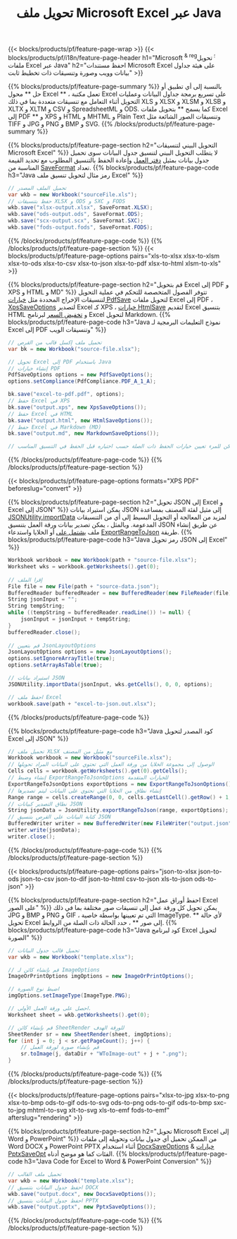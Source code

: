﻿---
title: تحويل ملف Microsoft Excel عبر Java 
url: /ar/java/conversion/
description: قم بتحويل Excel XLS و XLSX و ODS و CSV إلى PDF و XPS و HTML و JPEG و HTML والعديد من التنسيقات الشائعة الأخرى باستخدام سطور قليلة فقط من Java التعليمات البرمجية.
---
{{< blocks/products/pf/feature-page-wrap >}}
{{< blocks/products/pf/i18n/feature-page-header h1="Microsoft <sup> & reg؛ </sup> تحويل ملفات Excel عبر Java" h2="احفظ مستندات Microsoft Excel على هيئة جداول بيانات وويب وصورة وتنسيقات ذات تخطيط ثابت" >}}

{{% blocks/products/pf/feature-page-summary %}}
بالنسبة إلى أي تطبيق أو حل ** محول Excel ** ، تعمل مكتبة Excel على تسريع برمجة جداول البيانات وعمليات التحويل أثناء التعامل مع تنسيقات متعددة بما في ذلك XLS و XLSX و XLSM و XLSB و XLTX و XLTM و CSV و SpreadsheetML و ODS. كما يسمح ** بتحويل ملفات Excel إلى PDF ** و XPS و HTML و MHTML و Plain Text وتنسيقات الصور الشائعة مثل TIFF و JPG و PNG و BMP و SVG.
{{% /blocks/products/pf/feature-page-summary %}}

{{% blocks/products/pf/feature-page-section h2="التحويل البيني لتنسيقات Microsoft Excel" %}}
لا يتطلب التحويل البيني لتنسيق جدول البيانات سوى تحميل جدول بيانات بمثيل [دفتر العمل](https://apireference.aspose.com/cells/java/com.aspose.cells/Workbook) وإعادة الحفظ بالتنسيق المطلوب مع تحديد القيمة المناسبة من [SaveFormat](https://apireference.aspose.com/cells/java/com.aspose.cells/SaveFormat) تعداد.
{{% blocks/products/pf/feature-page-code h3="Java رمز مثال لتحويل تنسيق ملف Excel" %}}

```cs
// تحميل الملف المصدر
var wkb = new Workbook("sourceFile.xls");
// حفظ بتنسيقات XLSX و ODS و SXC و FODS
wkb.save("xlsx-output.xlsx", SaveFormat.XLSX);
wkb.save("ods-output.ods", SaveFormat.ODS);
wkb.save("scx-output.scx", SaveFormat.SXC);
wkb.save("fods-output.fods", SaveFormat.FODS);

```
{{% /blocks/products/pf/feature-page-code %}}
{{% /blocks/products/pf/feature-page-section %}}
{{< blocks/products/pf/feature-page-options pairs="xls-to-xlsx xlsx-to-xlsm xlsx-to-ods xlsx-to-csv xlsx-to-json xlsx-to-pdf xlsx-to-html xlsm-to-xls" >}}


{{% blocks/products/pf/feature-page-section h2="قم بتحويل Excel إلى PDF و XPS و HTML و MD" %}}
تتوفر الفصول المتخصصة للتحكم في عملية التحويل لتنسيقات الإخراج المحددة مثل [خيارات PdfSave](https://apireference.aspose.com/cells/java/com.aspose.cells/PdfSaveOptions) لتحويل ملفات Excel إلى PDF ، [XpsSaveOptions](https://apireference.aspose.com/cells/java/com.aspose.cells/XpsSaveOptions) لتصدير Excel كـ XPS ، [خيارات HtmlSave](https://apireference.aspose.com/cells/java/com.aspose.cells/HtmlSaveOptions) لتقديم Excel بتنسيق HTML و [تخفيض السعر](https://apireference.aspose.com/cells/java/com.aspose.cells/MarkdownSaveOptions) لبرنامج Excel لتحويل Markdown. 
{{% blocks/products/pf/feature-page-code h3="Java نموذج التعليمات البرمجية لـ Excel إلى PDF وتنسيقات الويب" %}}

```cs
// تحميل ملف إكسل قالب من القرص
var bk = new Workbook("source-file.xlsx");

// تحويل Excel إلى PDF باستخدام Java
// إنشاء خيارات PDF
PdfSaveOptions options = new PdfSaveOptions();
options.setCompliance(PdfCompliance.PDF_A_1_A);

bk.save("excel-to-pdf.pdf", options);
// حفظ Excel في XPS
bk.save("output.xps", new XpsSaveOptions());
// حفظ Excel في HTML
bk.save("output.html", new HtmlSaveOptions());
// حفظ Excel في Markdown (MD)
bk.save("output.md", new MarkdownSaveOptions());

// يمكن للمرء تعيين خيارات الحفظ ذات الصلة حسب اختياره قبل الحفظ في التنسيق المناسب

```
{{% /blocks/products/pf/feature-page-code %}}
{{% /blocks/products/pf/feature-page-section %}}

{{< blocks/products/pf/feature-page-options formats="XPS PDF" beforeslug="convert" >}}

{{% blocks/products/pf/feature-page-section h2="تحويل JSON إلى Excel و Excel إلى JSON" %}}
يمكن استيراد بيانات JSON إلى مثيل لفئة المصنف بمساعدة [JSONUtility.importData](https://apireference.aspose.com/cells/java/com.aspose.cells/jsonutility#importData) لمزيد من المعالجة أو التحويل البسيط إلى أي من التنسيقات المدعومة. وبالمثل ، يمكن تصدير بيانات ورقة العمل بتنسيق JSON عن طريق إنشاء ملف [يشتمل على](https://apireference.aspose.com/cells/java/com.aspose.cells/range) أو الخلايا واستدعاء [ExportRangeToJson](https://apireference.aspose.com/cells/java/com.aspose.cells/jsonutility) طريقة.
{{% blocks/products/pf/feature-page-code h3="Java رمز تحويل JSON إلى Excel" %}}
```cs
Workbook workbook = new Workbook(path + "source-file.xlsx");
Worksheet wks = workbook.getWorksheets().get(0);
		
// إقرا الملف
File file = new File(path + "source-data.json");
BufferedReader bufferedReader = new BufferedReader(new FileReader(file));
String jsonInput = "";
String tempString;
while ((tempString = bufferedReader.readLine()) != null) {
	jsonInput = jsonInput + tempString; 
}
bufferedReader.close();
							
// قم بتعيين JsonLayoutOptions
JsonLayoutOptions options = new JsonLayoutOptions();
options.setIgnoreArrayTitle(true);
options.setArrayAsTable(true);

// استيراد بيانات JSON
JSONUtility.importData(jsonInput, wks.getCells(), 0, 0, options);

// احفظ ملف Excel
workbook.save(path + "excel-to-json.out.xlsx");

```
{{% /blocks/products/pf/feature-page-code %}}

{{% blocks/products/pf/feature-page-code h3="Java كود المصدر لتحويل Excel إلى JSON" %}}
```cs
// تحميل ملف XLSX مع مثيل من المصنف
Workbook workbook = new Workbook("sourceFile.xlsx");
// الوصول إلى مجموعة الخلايا من ورقة العمل التي تحتوي على البيانات المراد تحويلها
Cells cells = workbook.getWorksheets().get(0).getCells();
// إنشاء وضبط ExportRangeToJsonOptions للخيارات المتقدمة
ExportRangeToJsonOptions exportOptions = new ExportRangeToJsonOptions();
// إنشاء نطاق من الخلايا التي تحتوي على البيانات ليتم تصديرها
Range range = cells.createRange(0, 0, cells.getLastCell().getRow() + 1, cells.getLastCell().getColumn() + 1);
// نطاق التصدير كبيانات JSON
String jsonData = JsonUtility.exportRangeToJson(range, exportOptions);
// كتابة البيانات على القرص بتنسيق JSON
BufferedWriter writer = new BufferedWriter(new FileWriter("output.json"));
writer.write(jsonData);
writer.close();    

```
{{% /blocks/products/pf/feature-page-code %}}
{{% /blocks/products/pf/feature-page-section %}}

{{< blocks/products/pf/feature-page-options pairs="json-to-xlsx json-to-ods json-to-csv json-to-dif json-to-html csv-to-json xls-to-json ods-to-json" >}}

{{% blocks/products/pf/feature-page-section h2="احفظ أوراق عمل Excel على الصور" %}}
يمكن تحويل كل ورقة عمل إلى تنسيقات صور مختلفة بما في ذلك JPG و BMP و PNG و GIF ، التي تم تعيينها بواسطة خاصية ImageType. لأي حالة ** تحويل Excel إلى صور ** ، حدد الحالة ذات الصلة من الروابط.
{{% blocks/products/pf/feature-page-code h3="Java كود لبرنامج Excel لتحويل الصورة" %}}
```cs
// تحميل قالب جدول البيانات
var wkb = new Workbook("template.xlsx");

// قم بإنشاء كائن لـ ImageOptions
ImageOrPrintOptions imgOptions = new ImageOrPrintOptions();

// اضبط نوع الصورة
imgOptions.setImageType(ImageType.PNG);

// احصل على ورقة العمل الأولى.
Worksheet sheet = wkb.getWorksheets().get(0);

// قم بإنشاء كائن SheetRender للورقة الهدف
SheetRender sr = new SheetRender(sheet, imgOptions);
for (int j = 0; j < sr.getPageCount(); j++) {
	// قم بإنشاء صورة لورقة العمل
	sr.toImage(j, dataDir + "WToImage-out" + j + ".png");
}

```
{{% /blocks/products/pf/feature-page-code %}}
{{% /blocks/products/pf/feature-page-section %}}

{{< blocks/products/pf/feature-page-options pairs="xlsx-to-jpg xlsx-to-png xlsx-to-bmp ods-to-gif ods-to-svg ods-to-png ods-to-gif ods-to-bmp sxc-to-jpg mhtml-to-svg xlt-to-svg xls-to-emf fods-to-emf" afterslug="rendering" >}}

{{% blocks/products/pf/feature-page-section h2="تحويل Microsoft Excel إلى Word و PowerPoint" %}}
من الممكن تحميل أي جدول بيانات وتحويله إلى ملفات Word DOCX و PowerPoint PPTX أثناء استخدام [DocxSaveOptions](https://apireference.aspose.com/cells/java/com.aspose.cells/DocxSaveOptions) & [خيارات PptxSaveOpt](https://apireference.aspose.com/cells/java/com.aspose.cells/PptxSaveOptions) الفئات كما هو موضح أدناه.
{{% blocks/products/pf/feature-page-code h3="Java Code for Excel to Word & PowerPoint Conversion" %}}
```cs
// تحميل ملف القالب
var wkb = new Workbook("template.xlsx");
// احفظ جدول البيانات بتنسيق DOCX
wkb.save("output.docx", new DocxSaveOptions());
// احفظ جدول البيانات بتنسيق PPTX
wkb.save("output.pptx", new PptxSaveOptions());

```
{{% /blocks/products/pf/feature-page-code %}}
{{% /blocks/products/pf/feature-page-section %}}